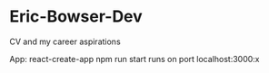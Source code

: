 # Eric-Bowser-Dev
 
CV and my career aspirations


App:
	react-create-app
	npm run start
		runs on port localhost:3000:x


